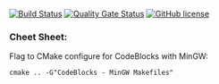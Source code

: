 [![Build Status](https://github.com/Maslinin/XOR-File-Encoder/workflows/Build/badge.svg)](https://github.com/Maslinin/XOR-File-Encoder/actions/workflows/build.yml) [![Quality Gate Status](https://sonarcloud.io/api/project_badges/measure?project=Maslinin_XOR-File-Encoder&metric=alert_status)](https://sonarcloud.io/summary/new_code?id=Maslinin_XOR-File-Encoder) [![GitHub license](https://badgen.net/github/license/Maslinin/XOR-File-Encoder)](https://github.com/Maslinin/XOR-File-Encoder/blob/master/LICENSE)

### Cheet Sheet:  
Flag to CMake configure for CodeBlocks with MinGW:      
```
cmake .. -G"CodeBlocks - MinGW Makefiles"
```
